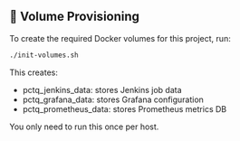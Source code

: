 ## 🔄 Volume Provisioning

To create the required Docker volumes for this project, run:

```bash
./init-volumes.sh
```

This creates:

- pctq_jenkins_data: stores Jenkins job data
- pctq_grafana_data: stores Grafana configuration
- pctq_prometheus_data: stores Prometheus metrics DB

You only need to run this once per host.